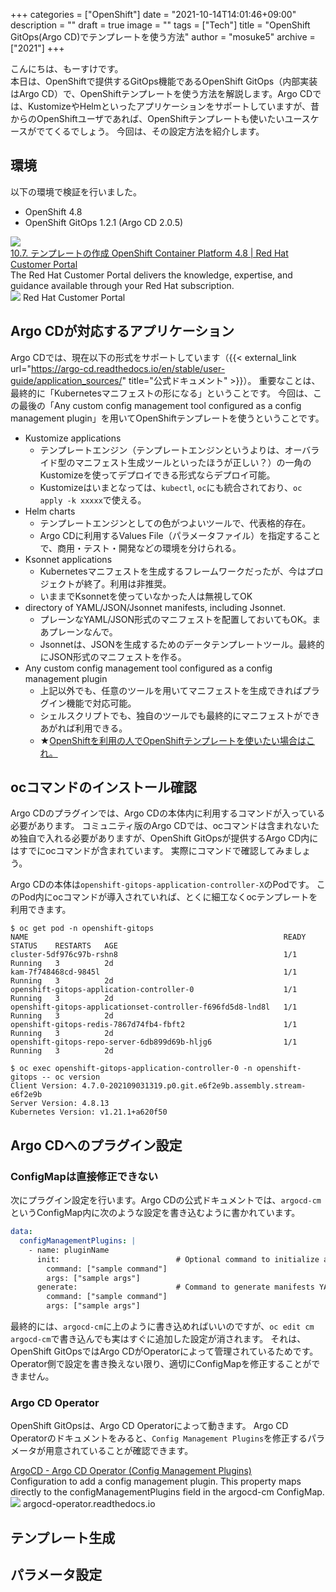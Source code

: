 +++
categories = ["OpenShift"]
date = "2021-10-14T14:01:46+09:00"
description = ""
draft = true
image = ""
tags = ["Tech"]
title = "OpenShift GitOps(Argo CD)でテンプレートを使う方法"
author = "mosuke5"
archive = ["2021"]
+++

こんにちは、もーすけです。  
本日は、OpenShiftで提供するGitOps機能であるOpenShift GitOps（内部実装はArgo CD）で、OpenShiftテンプレートを使う方法を解説します。Argo CDでは、KustomizeやHelmといったアプリケーションをサポートしていますが、昔からのOpenShiftユーザであれば、OpenShiftテンプレートも使いたいユースケースがでてくるでしょう。
今回は、その設定方法を紹介します。
<!--more-->

## 環境
以下の環境で検証を行いました。

- OpenShift 4.8
- OpenShift GitOps 1.2.1 (Argo CD 2.0.5)

<div class="belg-link row">
  <div class="belg-left col-md-2 d-none d-md-block">
    <a href="https://access.redhat.com/documentation/ja-jp/openshift_container_platform/4.8/html/images/templates-writing_using-templates" target="_blank">
      <img class="belg-site-image" src="https://access.redhat.com/webassets/avalon/g/shadowman-200.png" />
    </a>
  </div>
  <div class="belg-right col-md-10">
  <div class="belg-title">
      <a href="https://access.redhat.com/documentation/ja-jp/openshift_container_platform/4.8/html/images/templates-writing_using-templates" target="_blank">10.7. テンプレートの作成 OpenShift Container Platform 4.8 | Red Hat Customer Portal</a>
    </div>
    <div class="belg-description">The Red Hat Customer Portal delivers the knowledge, expertise, and guidance available through your Red Hat subscription.</div>
    <div class="belg-site">
      <img src="https://access.redhat.com/webassets/avalon/g/favicon.ico" class="belg-site-icon">
      <span class="belg-site-name">Red Hat Customer Portal</span>
    </div>
  </div>
</div>

## Argo CDが対応するアプリケーション
Argo CDでは、現在以下の形式をサポートしています（{{< external_link url="https://argo-cd.readthedocs.io/en/stable/user-guide/application_sources/" title="公式ドキュメント" >}}）。
重要なことは、最終的に「Kubernetesマニフェストの形になる」ということです。
今回は、この最後の「Any custom config management tool configured as a config management plugin」を用いてOpenShiftテンプレートを使うということです。

- Kustomize applications
  - テンプレートエンジン（テンプレートエンジンというよりは、オーバライド型のマニフェスト生成ツールといったほうが正しい？）の一角のKustomizeを使ってデプロイできる形式ならデプロイ可能。
  - Kustomizeはいまとなっては、`kubectl`, `oc`にも統合されており、`oc apply -k xxxxx`で使える。
- Helm charts
  - テンプレートエンジンとしての色がつよいツールで、代表格的存在。
  - Argo CDに利用するValues File（パラメータファイル）を指定することで、商用・テスト・開発などの環境を分けられる。
- Ksonnet applications
  - Kubernetesマニフェストを生成するフレームワークだったが、今はプロジェクトが終了。利用は非推奨。
  - いままでKsonnetを使っていなかった人は無視してOK
- directory of YAML/JSON/Jsonnet manifests, including Jsonnet.
  - プレーンなYAML/JSON形式のマニフェストを配置しておいてもOK。まあプレーンなんで。
  - Jsonnetは、JSONを生成するためのデータテンプレートツール。最終的にJSON形式のマニフェストを作る。
- Any custom config management tool configured as a config management plugin
  - 上記以外でも、任意のツールを用いてマニフェストを生成できればプラグイン機能で対応可能。
  - シェルスクリプトでも、独自のツールでも最終的にマニフェストができあがれば利用できる。
  - ★<u>OpenShiftを利用の人でOpenShiftテンプレートを使いたい場合はこれ。</u>

## ocコマンドのインストール確認
Argo CDのプラグインでは、Argo CDの本体内に利用するコマンドが入っている必要があります。
コミュニティ版のArgo CDでは、ocコマンドは含まれないため独自で入れる必要がありますが、OpenShift GitOpsが提供するArgo CD内にはすでにocコマンドが含まれています。
実際にコマンドで確認してみましょう。

Argo CDの本体は`openshift-gitops-application-controller-X`のPodです。
このPod内にocコマンドが導入されていれば、とくに細工なくocテンプレートを利用できます。

```
$ oc get pod -n openshift-gitops
NAME                                                         READY   STATUS    RESTARTS   AGE
cluster-5df976c97b-rshn8                                     1/1     Running   3          2d
kam-7f748468cd-9845l                                         1/1     Running   3          2d
openshift-gitops-application-controller-0                    1/1     Running   3          2d
openshift-gitops-applicationset-controller-f696fd5d8-lnd8l   1/1     Running   3          2d
openshift-gitops-redis-7867d74fb4-fbft2                      1/1     Running   3          2d
openshift-gitops-repo-server-6db899d69b-hljg6                1/1     Running   3          2d

$ oc exec openshift-gitops-application-controller-0 -n openshift-gitops -- oc version
Client Version: 4.7.0-202109031319.p0.git.e6f2e9b.assembly.stream-e6f2e9b
Server Version: 4.8.13
Kubernetes Version: v1.21.1+a620f50
```

## Argo CDへのプラグイン設定
### ConfigMapは直接修正できない
次にプラグイン設定を行います。Argo CDの公式ドキュメントでは、`argocd-cm`というConfigMap内に次のような設定を書き込むように書かれています。

```yaml
data:
  configManagementPlugins: |
    - name: pluginName
      init:                          # Optional command to initialize application source directory
        command: ["sample command"]
        args: ["sample args"]
      generate:                      # Command to generate manifests YAML
        command: ["sample command"]
        args: ["sample args"]
```

最終的には、`argocd-cm`に上のように書き込めればいいのですが、`oc edit cm argocd-cm`で書き込んでも実はすぐに追加した設定が消されます。
それは、OpenShift GitOpsではArgo CDがOperatorによって管理されているためです。
Operator側で設定を書き換えない限り、適切にConfigMapを修正することができません。

### Argo CD Operator
OpenShift GitOpsは、Argo CD Operatorによって動きます。
Argo CD Operatorのドキュメントをみると、`Config Management Plugins`を修正するパラメータが用意されていることが確認できます。

<div class="belg-link row">
  <div class="belg-right col-md-12">
  <div class="belg-title">
      <a href="https://argocd-operator.readthedocs.io/en/latest/reference/argocd/#config-management-plugins" target="_blank">ArgoCD - Argo CD Operator (Config Management Plugins)</a>
    </div>
    <div class="belg-description">Configuration to add a config management plugin. This property maps directly to the configManagementPlugins field in the argocd-cm ConfigMap.</div>
    <div class="belg-site">
      <img src="https://argocd-operator.readthedocs.io/en/latest/assets/images/favicon.png" class="belg-site-icon">
      <span class="belg-site-name">argocd-operator.readthedocs.io</span>
    </div>
  </div>
</div>



## テンプレート生成

## パラメータ設定
